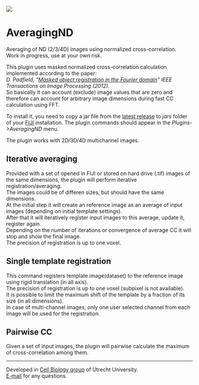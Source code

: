 [![](https://github.com/ekatrukha/AveragingND/actions/workflows/build-main.yml/badge.svg)](https://github.com/ekatrukha/AveragingND/actions/workflows/build-main.yml)

AveragingND
===

Averaging of ND (2/3/4D) images using normalized cross-correlation.   
Work in progress, use at your own risk.  

This plugin uses masked normalized cross-correlation calculation implemented according to the paper:  
_D. Padfield, “[Masked object registration in the Fourier domain](https://doi.org/10.1109/TIP.2011.2181402)” IEEE Transactions on Image Processing (2012)._  
So basically it can account (exclude) image values that are zero and therefore can account for arbitrary image dimensions during fast CC calculation using FFT.  

To install it, you need to copy a jar file from the [latest release](https://github.com/ekatrukha/AveragingND/releases) to _jars_ folder of your [FIJI](https://fiji.sc/) installation. The plugin commands should appear in the _Plugins->AveragingND_ menu.   

The plugin works with 2D/3D/4D multichannel images.  

## Iterative averaging

Provided with a set of opened in FIJI or stored on hard drive (.tif) images of the same dimensions, the plugin will perform iterative registration/averaging.  
The images could be of differen sizes, but should have the same dimensions.  
At the initial step it will create an reference image as an average of input images (depending on initial template settings).  
After that it will iteratively register input images to this average, update it, register again.   
Depending on the number of iterations or convergence of average CC it will stop and show the final image.  
The precision of registration is up to one voxel.  
 
## Single template registration

This command registers template image(dataset) to the reference image using rigid translation (in all axis).  
The precision of registration is up to one voxel (subpixel is not available).   
It is possible to limit the maximum shift of the template by a fraction of its size (in all dimensions).  
In case of multi-channel images, only one user selected channel from each image will be used for the registration.  


## Pairwise CC

Given a set of input images, the plugin will pairwise calculate the maximum of cross-correlation among them.  

----------

Developed in <a href='http://cellbiology.science.uu.nl/'>Cell Biology group</a> of Utrecht University.  
<a href="mailto:katpyxa@gmail.com">E-mail</a> for any questions.




